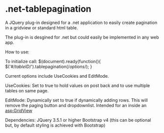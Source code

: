 # .net-tablepagination
A JQuery plug-in designed for a .net application to easily create pagination in a gridview or standard html table.


The plug-in is desgined for .net but could easily be implemented in any web app.

How to use:

To initialize call:
$(document).ready(function(){
  $('#/*tableID*/').tablepagination(/*options*/);
}

Current options include UseCookies and EditMode.

UseCookies:
Set to true to hold values on post back and to use multiple tables on same page.

EditMode:
Dynamically set to true if dynamically adding rows. This will remove the paging button and dropdownlist.
Intended for an <EditTemplate> inside an <asp:GridView>
  
Dependencies:
JQuery 3.5.1 or higher 
Bootstrap v4 (this can be optional but, by default styling is achieved with Bootstrap)
